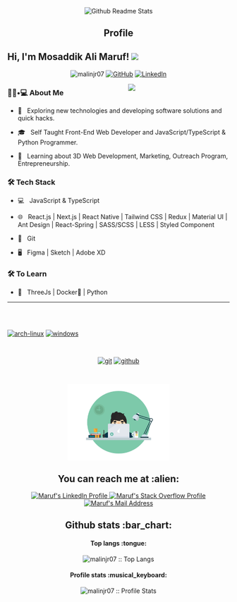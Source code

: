 <p align="center">
 <img width="100px" src="https://res.cloudinary.com/anuraghazra/image/upload/v1594908242/logo_ccswme.svg" align="center" alt="Github Readme Stats" />
 <h2 align="center">Profile</h2>
</p>

<h2> Hi, I'm Mosaddik Ali Maruf! <img src="https://media.giphy.com/media/12oufCB0MyZ1Go/giphy.gif" width="50"></h2>

<p align="center">
 <img src="https://komarev.com/ghpvc/?username=malinjr07" alt="malinjr07" />
 <a href="https://github.com/malinjr07"><img src="https://img.shields.io/github/followers/malinjr07.svg?label=GitHub&style=social" alt="GitHub"></a>
 <a href="https://www.linkedin.com/in/m-ali-maruf/"><img src="https://img.shields.io/badge/LinkedIn--_.svg?style=social&logo=linkedin" alt="LinkedIn"></a>
</p>

<img align='right' src="https://media3.giphy.com/media/qgQUggAC3Pfv687qPC/giphy.gif?cid=ecf05e47g4r6i6vvrgmgniurqltjw5201k8cgz17h3jpy1hi&rid=giphy.gif&ct=g" width="230">

<h3> 👨🏻•💻 About Me </h3>

- 🤔 &nbsp; Exploring new technologies and developing software solutions and quick hacks.

- 🎓 &nbsp; Self Taught Front-End Web Developer and JavaScript/TypeScript & Python Programmer.

- 🌱 &nbsp; Learning about 3D Web Development, Marketing, Outreach Program, Entrepreneurship.

<h3>🛠 Tech Stack</h3>

- 💻 &nbsp; JavaScript & TypeScript

- 🌐 &nbsp; React.js | Next.js | React Native | Tailwind CSS | Redux | Material UI | Ant Design | React-Spring | SASS/SCSS | LESS | Styled Component

<!--

- 🛢 &nbsp; MySQL | MongoDB
-->

- 🔧 &nbsp; Git

- 🖥 &nbsp; Figma | Sketch | Adobe XD

<h3>🛠 To Learn</h3>

- 🔧 &nbsp; ThreeJs | Docker🐳 | Python

<hr>

<br/><br/>

<!-- <p align="center">
<a href="https://github.com/malinjr07"><img src="https://img.shields.io/badge/python-FFFF00.svg?style=for-the-badge&logo=python&logoColor=0768a8&labelColor=ffffff" alt="python"></a>
<a href="https://github.com/malinjr07"><img src="https://img.shields.io/badge/C++-4B0082.svg?style=for-the-badge&logo=c%2B%2B&logoColor=4B0082&labelColor=ffffff" alt="cplusplus"></a>
<a href="https://github.com/malinjr07"><img src="https://img.shields.io/badge/JS-f5f542.svg?style=for-the-badge&logo=javascript&logoColor=f5f542&labelColor=ffffff" alt="javascript"></a>
<a href="https://github.com/malinjr07"><img src="https://img.shields.io/badge/GO-42c8f5.svg?style=for-the-badge&logo=go&logoColor=42c8f5&labelColor=ffffff" alt="golang"></a>
<a href="https://github.com/malinjr07"><img src="https://img.shields.io/badge/BASH-4a5057.svg?style=for-the-badge&logo=gnu-bash&logoColor=4a5057&labelColor=ffffff" alt="bash"></a>
<a href="https://github.com/malinjr07"><img src="https://img.shields.io/badge/PHP-6566ba.svg?style=for-the-badge&logo=php&logoColor=6566ba&labelColor=ffffff" alt="javascript"></a>
<a href="https://github.com/malinjr07"><img src="https://img.shields.io/badge/scala-red.svg?style=for-the-badge&logo=scala&logoColor=red&labelColor=ffffff" alt="scala"></a>
</p><br>

<p align="center">
<a href="https://github.com/malinjr07"><img src="https://img.shields.io/badge/react-61DAFB.svg?style=for-the-badge&logo=react&logoColor=61DAFB&labelColor=ffffff" alt="react"></a>
<a href="https://github.com/malinjr07"><img src="https://img.shields.io/badge/React Native-3aabe8.svg?style=for-the-badge&logo=react&logoColor=3aabe8&labelColor=ffffff" alt="react native"></a>
<a href="https://github.com/malinjr07"><img src="https://img.shields.io/badge/django-47474f.svg?style=for-the-badge&logo=django&logoColor=black&labelColor=ffffff" alt="django"></a>
<a href="https://github.com/malinjr07"><img src="https://img.shields.io/badge/tensorflow-FF6F00.svg?style=for-the-badge&logo=tensorflow&logoColor=FF6F00&labelColor=ffffff" alt="tensorflow"></a>
</p><br>

<p align="center">
<a href="https://github.com/malinjr07"><img src="https://img.shields.io/badge/postgresql-6566ba.svg?style=for-the-badge&logo=postgresql&logoColor=6566ba&labelColor=ffffff" alt="postgresql"></a>
<a href="https://github.com/malinjr07"><img src="https://img.shields.io/badge/mysql-3aabe8.svg?style=for-the-badge&logo=mysql&logoColor=3aabe8&labelColor=ffffff" alt="mysql"></a>
<a href="https://github.com/malinjr07"><img src="https://img.shields.io/badge/sqlite-1daede.svg?style=for-the-badge&logo=sqlite&logoColor=1daede&labelColor=ffffff" alt="sqlite"></a>
</p><br>

<p align="center">
<a href="https://github.com/malinjr07">
<img src="https://img.shields.io/badge/vscode-blue.svg?style=for-the-badge&logo=visual-studio-code&labelColor=ffffff&logoColor=blue" alt="vscode">
</a>
<a href="https://github.com/malinjr07"><img src="https://img.shields.io/badge/vim-darkgreen.svg?style=for-the-badge&logo=vim&logoColor=darkgreen&labelColor=ffffff" alt="vim"></a>
</p><br>

<p align="center">
<a href="https://github.com/malinjr07">
<img src="https://img.shields.io/badge/ubuntu-f7873b.svg?style=for-the-badge&logo=ubuntu&labelColor=ffffff&logoColor=f7873b" alt="ubuntu"> -->
</a>
<a href="https://github.com/malinjr07"><img src="https://img.shields.io/badge/arch-0066cc.svg?style=for-the-badge&logo=arch-linux&logoColor=0066cc&labelColor=ffffff" alt="arch-linux"></a>
<a href="https://github.com/malinjr07"><img src="https://img.shields.io/badge/windows-3795fa.svg?style=for-the-badge&logo=windows&logoColor=3795fa&labelColor=ffffff" alt="windows"></a>
</p><br>

<p align="center">
<a href="https://github.com/malinjr07"><img src="https://img.shields.io/badge/git-F05032.svg?style=for-the-badge&logo=git&logoColor=F05032&labelColor=ffffff" alt="git"></a>
<a href="https://github.com/malinjr07"><img src="https://img.shields.io/badge/github-black.svg?style=for-the-badge&logo=github&logoColor=black&labelColor=ffffff" alt="github"></a>

</p><br>

<p align="center"><img align='center' src="https://raw.githubusercontent.com/nirala96/nirala96/master/70804f7e25b11f29db904f2fa7b4cd9d.gif" width="230"></p>

<h2 align="center">You can reach me at :alien:</h2>

<p align="center">
  <!-- <a href="https://dev.to/anhello">
    <img src="https://d2fltix0v2e0sb.cloudfront.net/dev-badge.svg" alt="Maruf's DEV Profile" height="30" width="30">
  </a> -->

  <a href="https://www.linkedin.com/in/malinjr07/">
    <img src="https://www.vectorlogo.zone/logos/linkedin/linkedin-icon.svg" alt="Maruf's LinkedIn Profile" height="30" width="30">
  </a>

  <a href="https://stackoverflow.com/users/12616871/maruf-ali?tab=profile">
    <img src="https://www.vectorlogo.zone/logos/stackoverflow/stackoverflow-icon.svg" alt="Maruf's Stack Overflow Profile" height="30" width="30">
  </a>

  <a href="mailto:malinjr07@gmail.com">
    <img src="https://www.vectorlogo.zone/logos/gmail/gmail-icon.svg" alt="Maruf's Mail Address" height="30" width="30">
  </a>

  <!-- <a href="https://stackshare.io/anhello">
    <img src="https://cdn.worldvectorlogo.com/logos/stackshare.svg" alt="Maruf's StackShare Profile" height="30" width="30">
  </a> -->

  <!-- <a href="https://gitlab.com/AnhellO">
    <img src="https://www.vectorlogo.zone/logos/gitlab/gitlab-icon.svg" alt="Maruf's GitLab Profile" height="30" width="30">
  </a> -->

  <!-- <a href="https://medium.com/@ajzavala">
    <img src="https://www.vectorlogo.zone/logos/medium/medium-tile.svg" alt="Maruf's Medium Profile" height="30" width="30">
  </a> -->

<!--   <a href="https://www.youtube.com/channel/UCobico-6LEfrfDMrc9zHjmg">
    <img src="https://www.vectorlogo.zone/logos/youtube/youtube-icon.svg" alt="Maruf's YouTube Channel" height="30" width="30">
  </a> -->
</p>

<h2 align="center">Github stats :bar_chart:</h2>

<h4 align="center">Top langs :tongue:</h4>

<p align="center"><img src="https://github-readme-stats-sigma-five.vercel.app/api/top-langs/?username=malinjr07&langs_count=8&theme=tokyonight&layout=compact" alt="malinjr07 :: Top Langs" /></p>

<h4 align="center">Profile stats :musical_keyboard:</h4>

<p align="center"><img src="https://github-readme-stats-sigma-five.vercel.app/api?username=malinjr07&show_icons=true&theme=synthwave" alt="malinjr07 :: Profile Stats" /></p>

